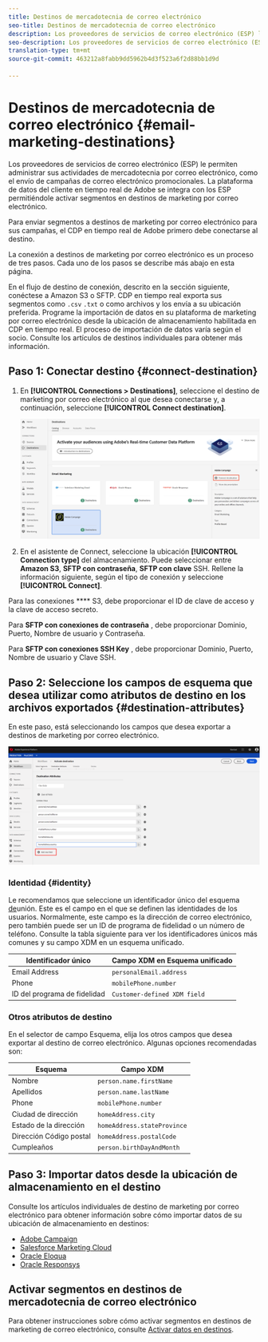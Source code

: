 ```yaml
---
title: Destinos de mercadotecnia de correo electrónico
seo-title: Destinos de mercadotecnia de correo electrónico
description: Los proveedores de servicios de correo electrónico (ESP) le permiten administrar sus actividades de mercadotecnia por correo electrónico, por ejemplo, para enviar campañas de correo electrónico promocionales.
seo-description: Los proveedores de servicios de correo electrónico (ESP) le permiten administrar sus actividades de mercadotecnia por correo electrónico, por ejemplo, para enviar campañas de correo electrónico promocionales.
translation-type: tm+mt
source-git-commit: 463212a8fabb9dd5962b4d3f523a6f2d88bb1d9d

---
```



# Destinos de mercadotecnia de correo electrónico {#email-marketing-destinations}

Los proveedores de servicios de correo electrónico (ESP) le permiten administrar sus actividades de mercadotecnia por correo electrónico, como el envío de campañas de correo electrónico promocionales. La plataforma de datos del cliente en tiempo real de Adobe se integra con los ESP permitiéndole activar segmentos en destinos de marketing por correo electrónico.

Para enviar segmentos a destinos de marketing por correo electrónico para sus campañas, el CDP en tiempo real de Adobe primero debe conectarse al destino.

La conexión a destinos de marketing por correo electrónico es un proceso de tres pasos. Cada uno de los pasos se describe más abajo en esta página.

En el flujo de destino de conexión, descrito en la sección siguiente, conéctese a Amazon S3 o SFTP. CDP en tiempo real exporta sus segmentos como `.csv` `.txt` o como archivos y los envía a su ubicación preferida. Programe la importación de datos en su plataforma de marketing por correo electrónico desde la ubicación de almacenamiento habilitada en CDP en tiempo real. El proceso de importación de datos varía según el socio. Consulte los artículos de destinos individuales para obtener más información.

## Paso 1: Conectar destino {#connect-destination}

1. En **[!UICONTROL Connections > Destinations]**, seleccione el destino de marketing por correo electrónico al que desea conectarse y, a continuación, seleccione **[!UICONTROL Connect destination]**.

   ![Conectar al destino](/help/rtcdp/destinations/assets/connect-destination.png)

2. En el asistente de Connect, seleccione la ubicación **[!UICONTROL Connection type]** del almacenamiento. Puede seleccionar entre **Amazon S3**, **SFTP con contraseña**, **SFTP con clave** SSH. Rellene la información siguiente, según el tipo de conexión y seleccione **[!UICONTROL Connect]**.

Para las conexiones **** S3, debe proporcionar el ID de clave de acceso y la clave de acceso secreto.

Para **SFTP con conexiones de contraseña** , debe proporcionar Dominio, Puerto, Nombre de usuario y Contraseña.

Para **SFTP con conexiones SSH Key** , debe proporcionar Dominio, Puerto, Nombre de usuario y Clave SSH.

## Paso 2: Seleccione los campos de esquema que desea utilizar como atributos de destino en los archivos exportados {#destination-attributes}

En este paso, está seleccionando los campos que desea exportar a destinos de marketing por correo electrónico.

![Atributos de destino](/help/rtcdp/destinations/assets/destination-attributes.png)

### Identidad {#identity}

Le recomendamos que seleccione un identificador único del esquema [de](https://www.adobe.io/apis/experienceplatform/home/profile-identity-segmentation/profile-identity-segmentation-services.html#!api-specification/markdown/narrative/technical_overview/unified_profile_architectural_overview/unified_profile_architectural_overview.md)unión. Este es el campo en el que se definen las identidades de los usuarios. Normalmente, este campo es la dirección de correo electrónico, pero también puede ser un ID de programa de fidelidad o un número de teléfono. Consulte la tabla siguiente para ver los identificadores únicos más comunes y su campo XDM en un esquema unificado.

| Identificador único | Campo XDM en Esquema unificado |
---------|----------
| Email Address | `personalEmail.address` |
| Phone | `mobilePhone.number` |
| ID del programa de fidelidad | `Customer-defined XDM field` |

### Otros atributos de destino

En el selector de campo Esquema, elija los otros campos que desea exportar al destino de correo electrónico. Algunas opciones recomendadas son:

| Esquema | Campo XDM |
---------|----------
| Nombre | `person.name.firstName` |
| Apellidos | `person.name.lastName` |
| Phone | `mobilePhone.number` |
| Ciudad de dirección | `homeAddress.city` |
| Estado de la dirección | `homeAddress.stateProvince` |
| Dirección Código postal | `homeAddress.postalCode` |
| Cumpleaños | `person.birthDayAndMonth` |

## Paso 3: Importar datos desde la ubicación de almacenamiento en el destino

Consulte los artículos individuales de destino de marketing por correo electrónico para obtener información sobre cómo importar datos de su ubicación de almacenamiento en destinos:

* [Adobe Campaign](/help/rtcdp/destinations/adobe-campaign-destination.md#import-data-into-campaign)
* [Salesforce Marketing Cloud](/help/rtcdp/destinations/salesforce-marketing-cloud-destination.md#import-data-into-salesforce)
* [Oracle Eloqua](/help/rtcdp/destinations/oracle-eloqua-destination.md#import-data-into-eloqua)
* [Oracle Responsys](/help/rtcdp/destinations/oracle-responsys-destination.md#import-data-into-responsys)

## Activar segmentos en destinos de mercadotecnia de correo electrónico

Para obtener instrucciones sobre cómo activar segmentos en destinos de marketing de correo electrónico, consulte [Activar datos en destinos](/help/rtcdp/destinations/activate-destinations.md).